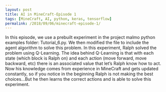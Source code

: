 ```yaml
---
layout: post
title: AI in MineCraft-Episode 1
tags: [MineCraft, AI, python, keras, tensorflow]
permalink: /2018/09/06/minecraft-episode-1/
---
```



In this episode, we use a prebuilt experiment in the project malmo python examples folder: Tutorial_6.py. We then modified the file to include the agent algorithm to solve this problem. In this experiment, Ralph solved the problem using Q-Learning. The idea behind Q-Learning is that with each state (which block is Ralph on) and each action (move forward, move backward, etc) there is an associated value that let’s Ralph know how to act. Now his knowledge comes from experience in MineCraft and gets updated constantly, so if you notice in the beginning Ralph is not making the best choices…But he then learns the correct actions and is able to solve this experiment.
